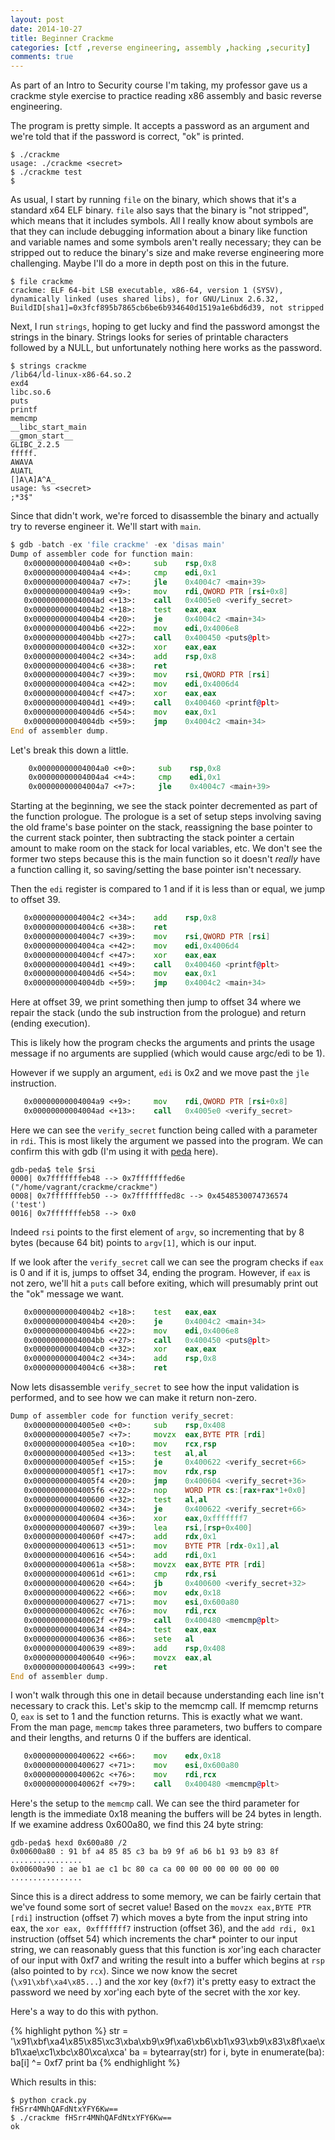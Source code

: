 ```yaml
---
layout: post
date: 2014-10-27
title: Beginner Crackme
categories: [ctf ,reverse engineering, assembly ,hacking ,security]
comments: true
---
```


As part of an Intro to Security course I'm taking, my professor gave us
a crackme style exercise to practice reading x86 assembly and basic
reverse engineering.

The program is pretty simple. It accepts a password as an argument and we're
told that if the password is correct, "ok" is printed.

~~~
$ ./crackme
usage: ./crackme <secret>
$ ./crackme test
$
~~~

As usual, I start by running `file` on the binary, which shows that it's a
standard x64 ELF binary. `file` also says that the binary is "not stripped", which means
that it includes symbols. All I really know about symbols are that they can
include debugging information about a binary like function and variable names
and some symbols aren't really necessary; they can be stripped out to reduce
the binary's size and make reverse engineering more challenging. Maybe I'll
do a more in depth post on this in the future.

~~~
$ file crackme
crackme: ELF 64-bit LSB executable, x86-64, version 1 (SYSV), dynamically linked (uses shared libs), for GNU/Linux 2.6.32, BuildID[sha1]=0x3fcf895b7865cb6be6b934640d1519a1e6bd6d39, not stripped
~~~

Next, I run `strings`, hoping to get lucky and find the password amongst the
strings in the binary. Strings looks for series of printable characters followed
by a NULL, but unfortunately nothing here works as the password.

~~~
$ strings crackme
/lib64/ld-linux-x86-64.so.2
exd4
libc.so.6
puts
printf
memcmp
__libc_start_main
__gmon_start__
GLIBC_2.2.5
fffff.
AWAVA
AUATL
[]A\A]A^A_
usage: %s <secret>
;*3$"
~~~

Since that didn't work, we're forced to disassemble the binary and
actually try to reverse engineer it.
We'll start with `main`.

<!-- more -->

```asm
$ gdb -batch -ex 'file crackme' -ex 'disas main'
Dump of assembler code for function main:
   0x00000000004004a0 <+0>:     sub    rsp,0x8
   0x00000000004004a4 <+4>:     cmp    edi,0x1
   0x00000000004004a7 <+7>:     jle    0x4004c7 <main+39>
   0x00000000004004a9 <+9>:     mov    rdi,QWORD PTR [rsi+0x8]
   0x00000000004004ad <+13>:    call   0x4005e0 <verify_secret>
   0x00000000004004b2 <+18>:    test   eax,eax
   0x00000000004004b4 <+20>:    je     0x4004c2 <main+34>
   0x00000000004004b6 <+22>:    mov    edi,0x4006e8
   0x00000000004004bb <+27>:    call   0x400450 <puts@plt>
   0x00000000004004c0 <+32>:    xor    eax,eax
   0x00000000004004c2 <+34>:    add    rsp,0x8
   0x00000000004004c6 <+38>:    ret
   0x00000000004004c7 <+39>:    mov    rsi,QWORD PTR [rsi]
   0x00000000004004ca <+42>:    mov    edi,0x4006d4
   0x00000000004004cf <+47>:    xor    eax,eax
   0x00000000004004d1 <+49>:    call   0x400460 <printf@plt>
   0x00000000004004d6 <+54>:    mov    eax,0x1
   0x00000000004004db <+59>:    jmp    0x4004c2 <main+34>
End of assembler dump.
```

Let's break this down a little.


```asm
    0x00000000004004a0 <+0>:     sub    rsp,0x8
    0x00000000004004a4 <+4>:     cmp    edi,0x1
    0x00000000004004a7 <+7>:     jle    0x4004c7 <main+39>
```

Starting at the beginning, we see the stack pointer decremented as part of
the function prologue. The prologue is a set of setup steps involving
saving the old frame's
base pointer on the stack, reassigning the base pointer to the current
stack pointer, then subtracting the stack pointer a certain amount to make room
on the stack
for local variables, etc. We don't see the former two steps because this is
the main function so it doesn't *really* have a function calling it, so saving/setting
the base pointer isn't necessary.

Then the `edi` register is
compared to 1 and if it is less than or equal, we jump to offset 39.

```asm
   0x00000000004004c2 <+34>:    add    rsp,0x8
   0x00000000004004c6 <+38>:    ret
   0x00000000004004c7 <+39>:    mov    rsi,QWORD PTR [rsi]
   0x00000000004004ca <+42>:    mov    edi,0x4006d4
   0x00000000004004cf <+47>:    xor    eax,eax
   0x00000000004004d1 <+49>:    call   0x400460 <printf@plt>
   0x00000000004004d6 <+54>:    mov    eax,0x1
   0x00000000004004db <+59>:    jmp    0x4004c2 <main+34>
```

Here at offset 39, we print something then jump to offset 34 where we repair
the stack (undo the sub instruction from the prologue) and return (ending
execution).

This is likely how the program checks the arguments and prints the usage
message if no arguments are supplied (which would cause argc/edi to be 1).

However if we supply an argument, `edi` is 0x2 and we move past the `jle`
instruction.

```asm
   0x00000000004004a9 <+9>:     mov    rdi,QWORD PTR [rsi+0x8]
   0x00000000004004ad <+13>:    call   0x4005e0 <verify_secret>
```

Here we can see the `verify_secret` function being called with a parameter
in `rdi`. This is most likely the argument we passed into the program. We can
confirm this with gdb (I'm using it with [peda](http://ropshell.com/peda/) here).

~~~
gdb-peda$ tele $rsi
0000| 0x7fffffffeb48 --> 0x7fffffffed6e ("/home/vagrant/crackme/crackme")
0008| 0x7fffffffeb50 --> 0x7fffffffed8c --> 0x4548530074736574 ('test')
0016| 0x7fffffffeb58 --> 0x0
~~~

Indeed `rsi` points to the first element of `argv`, so incrementing that by 8 bytes
(because 64 bit) points to `argv[1]`, which is our input.

If we look after the `verify_secret` call we can see the program checks
if `eax` is 0 and if it is, jumps to offset 34, ending the program. However, if
`eax` is not zero, we'll hit a `puts` call before exiting, which will presumably
print out the "ok" message we want.

```asm
   0x00000000004004b2 <+18>:    test   eax,eax
   0x00000000004004b4 <+20>:    je     0x4004c2 <main+34>
   0x00000000004004b6 <+22>:    mov    edi,0x4006e8
   0x00000000004004bb <+27>:    call   0x400450 <puts@plt>
   0x00000000004004c0 <+32>:    xor    eax,eax
   0x00000000004004c2 <+34>:    add    rsp,0x8
   0x00000000004004c6 <+38>:    ret
```


Now lets disassemble `verify_secret` to see how the input validation is performed,
and to see how we can make it return non-zero.

```asm
Dump of assembler code for function verify_secret:
   0x00000000004005e0 <+0>:     sub    rsp,0x408
   0x00000000004005e7 <+7>:     movzx  eax,BYTE PTR [rdi]
   0x00000000004005ea <+10>:    mov    rcx,rsp
   0x00000000004005ed <+13>:    test   al,al
   0x00000000004005ef <+15>:    je     0x400622 <verify_secret+66>
   0x00000000004005f1 <+17>:    mov    rdx,rsp
   0x00000000004005f4 <+20>:    jmp    0x400604 <verify_secret+36>
   0x00000000004005f6 <+22>:    nop    WORD PTR cs:[rax+rax*1+0x0]
   0x0000000000400600 <+32>:    test   al,al
   0x0000000000400602 <+34>:    je     0x400622 <verify_secret+66>
   0x0000000000400604 <+36>:    xor    eax,0xfffffff7
   0x0000000000400607 <+39>:    lea    rsi,[rsp+0x400]
   0x000000000040060f <+47>:    add    rdx,0x1
   0x0000000000400613 <+51>:    mov    BYTE PTR [rdx-0x1],al
   0x0000000000400616 <+54>:    add    rdi,0x1
   0x000000000040061a <+58>:    movzx  eax,BYTE PTR [rdi]
   0x000000000040061d <+61>:    cmp    rdx,rsi
   0x0000000000400620 <+64>:    jb     0x400600 <verify_secret+32>
   0x0000000000400622 <+66>:    mov    edx,0x18
   0x0000000000400627 <+71>:    mov    esi,0x600a80
   0x000000000040062c <+76>:    mov    rdi,rcx
   0x000000000040062f <+79>:    call   0x400480 <memcmp@plt>
   0x0000000000400634 <+84>:    test   eax,eax
   0x0000000000400636 <+86>:    sete   al
   0x0000000000400639 <+89>:    add    rsp,0x408
   0x0000000000400640 <+96>:    movzx  eax,al
   0x0000000000400643 <+99>:    ret
End of assembler dump.
```

I won't walk through this one in detail because understanding each line
isn't necessary to crack this. Let's skip to
the memcmp call. If memcmp returns 0, `eax` is set to 1 and the function
returns. This is exactly what we want. From the man page, `memcmp` takes three
parameters, two buffers to compare and their lengths, and returns 0 if the
buffers are identical.

```asm
   0x0000000000400622 <+66>:    mov    edx,0x18
   0x0000000000400627 <+71>:    mov    esi,0x600a80
   0x000000000040062c <+76>:    mov    rdi,rcx
   0x000000000040062f <+79>:    call   0x400480 <memcmp@plt>
```

Here's the setup to the `memcmp` call. We can see the third parameter for length
is the immediate 0x18 meaning the buffers will be 24 bytes in length. If we
examine address 0x600a80, we find this 24 byte string:

~~~
gdb-peda$ hexd 0x600a80 /2
0x00600a80 : 91 bf a4 85 85 c3 ba b9 9f a6 b6 b1 93 b9 83 8f   ................
0x00600a90 : ae b1 ae c1 bc 80 ca ca 00 00 00 00 00 00 00 00   ................
~~~

Since this is a direct address to some memory, we can be fairly certain that
we've found some sort of secret value! Based on the `movzx eax,BYTE PTR [rdi]`
instruction (offset 7)
which moves a byte from the input string into eax, the `xor eax, 0xfffffff7`
instruction (offset 36), and
the `add rdi, 0x1` instruction (offset 54) which increments the char*
pointer to our input string, we can reasonably guess
that this function is xor'ing each character of our input with 0xf7 and writing
the result into a buffer which begins at `rsp` (also pointed to by `rcx`). Since
we now know the secret (`\x91\xbf\xa4\x85...`) and the xor key (`0xf7`) it's 
pretty easy to extract the password we need by xor'ing each byte of the secret
with the xor key.

Here's a way to do this with python.

{% highlight python %}
str = '\x91\xbf\xa4\x85\x85\xc3\xba\xb9\x9f\xa6\xb6\xb1\x93\xb9\x83\x8f\xae\xb1\xae\xc1\xbc\x80\xca\xca'
ba = bytearray(str)
for i, byte in enumerate(ba):
    ba[i] ^= 0xf7
print ba
{% endhighlight %}

Which results in this:

~~~
$ python crack.py
fHSrr4MNhQAFdNtxYFY6Kw==
$ ./crackme fHSrr4MNhQAFdNtxYFY6Kw==
ok
~~~


